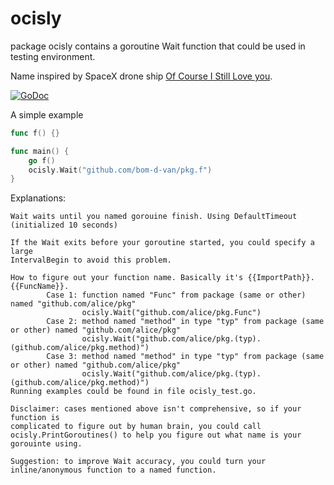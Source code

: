 # ocisly

package ocisly contains a goroutine Wait function that could be used in testing environment.

Name inspired by SpaceX drone ship [Of Course I Still Love you](https://en.wikipedia.org/wiki/Autonomous_spaceport_drone_ship).

[![GoDoc](https://godoc.org/github.com/golang/gddo?status.svg)](http://godoc.org/github.com/bom-d-van/ocisly)

A simple example

```go
func f() {}

func main() {
	go f()
	ocisly.Wait("github.com/bom-d-van/pkg.f")
}
```

Explanations:

```
Wait waits until you named gorouine finish. Using DefaultTimeout (initialized 10 seconds)

If the Wait exits before your goroutine started, you could specify a large
IntervalBegin to avoid this problem.

How to figure out your function name. Basically it's {{ImportPath}}.{{FuncName}}.
		Case 1: function named "Func" from package (same or other) named "github.com/alice/pkg"
				ocisly.Wait("github.com/alice/pkg.Func")
		Case 2: method named "method" in type "typ" from package (same or other) named "github.com/alice/pkg"
				ocisly.Wait("github.com/alice/pkg.(typ).(github.com/alice/pkg.method)")
		Case 3: method named "method" in type "typ" from package (same or other) named "github.com/alice/pkg"
				ocisly.Wait("github.com/alice/pkg.(typ).(github.com/alice/pkg.method)")
Running examples could be found in file ocisly_test.go.

Disclaimer: cases mentioned above isn't comprehensive, so if your function is
complicated to figure out by human brain, you could call
ocisly.PrintGoroutines() to help you figure out what name is your gorouinte using.

Suggestion: to improve Wait accuracy, you could turn your inline/anonymous function to a named function.
```
